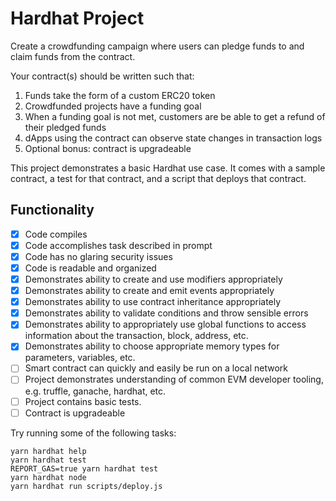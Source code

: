# Hardhat Project

Create a crowdfunding campaign where users can pledge funds to and claim funds from the contract.

Your contract(s) should be written such that:

1. Funds take the form of a custom ERC20 token
2. Crowdfunded projects have a funding goal
3. When a funding goal is not met, customers are be able to get a refund of their pledged funds
4. dApps using the contract can observe state changes in transaction logs
5. Optional bonus: contract is upgradeable

This project demonstrates a basic Hardhat use case. It comes with a sample contract, a test for that contract, and a script that deploys that contract.

## Functionality

- [x] Code compiles
- [x] Code accomplishes task described in prompt
- [x] Code has no glaring security issues
- [x] Code is readable and organized
- [x] Demonstrates ability to create and use modifiers appropriately
- [x] Demonstrates ability to create and emit events appropriately
- [x] Demonstrates ability to use contract inheritance appropriately
- [x] Demonstrates ability to validate conditions and throw sensible errors
- [x] Demonstrates ability to appropriately use global functions to access
information about the transaction, block, address, etc.
- [x] Demonstrates ability to choose appropriate memory types for
parameters, variables, etc.
- [ ] Smart contract can quickly and easily be run on a local network
- [ ] Project demonstrates understanding of common EVM developer
tooling, e.g. truffle, ganache, hardhat, etc.
- [ ] Project contains basic tests.
- [ ] Contract is upgradeable

Try running some of the following tasks:

```shell
yarn hardhat help
yarn hardhat test
REPORT_GAS=true yarn hardhat test
yarn hardhat node
yarn hardhat run scripts/deploy.js
```
